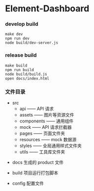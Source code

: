 # Element-Dashboard

### develop build
```
make dev
npm run dev
node build/dev-server.js
```

### release build
```
make build
npm run build
node build/build.js
open docs/index.html
```

### 文件目录
+ src
  - api —— API 请求
  - assets —— 图片等资源文件
  - components —— 通用组件
  - mock —— API 请求拦截器
  - pages —— 页面文件夹
  - resources —— mock 数据源
  - styles —— 全局通用样式文件夹
  - utils —— 工具库文件夹

- docs 生成的 product 文件

- build 项目运行打包脚本

- config 配置文件
